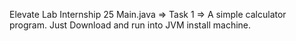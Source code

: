 Elevate Lab Internship 25
Main.java => Task 1 => A simple calculator program. Just Download and run into JVM install machine.
